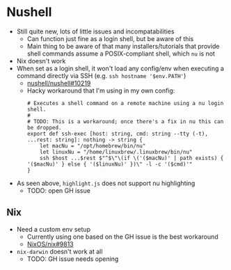# Nushell

- Still quite new, lots of little issues and incompatabilities
  - Can function just fine as a login shell, but be aware of this
  - Main thing to be aware of that many installers/tutorials that provide shell commands
    assume a POSIX-compliant shell, which `nu` is not
- Nix doesn't work
- When set as a login shell, it won't load any config/env when executing a command
  directly via SSH (e.g. `ssh hostname '$env.PATH'`)
  - [nushell/nushell#10219](https://github.com/nushell/nushell/issues/10219)
  - Hacky workaround that I'm using in my own config:
    ```nu
    # Executes a shell command on a remote machine using a nu login shell.
    #
    # TODO: This is a workaround; once there's a fix in nu this can be dropped.
    export def ssh-exec [host: string, cmd: string --tty (-t), ...rest: string]: nothing -> string {
        let macNu = "/opt/homebrew/bin/nu"
        let linuxNu = "/home/linuxbrew/.linuxbrew/bin/nu"
        ssh $host ...$rest $"^$\"\(if \('($macNu)' | path exists) { '($macNu)' } else { '($linuxNu)' })\" -l -c '($cmd)'"
    }
    ```
- As seen above, `highlight.js` does not support nu highlighting
  - TODO: open GH issue

## Nix

- Need a custom env setup
  - Currently using one based on the GH issue is the best workaround
  - [NixOS/nix#9813](https://github.com/NixOS/nix/issues/9813)
- `nix-darwin` doesn't work at all
  - TODO: GH issue needs opening
